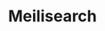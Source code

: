---
title: Meilisearch
description: Implement Meilisearch for fast and relevant search capabilities.
---